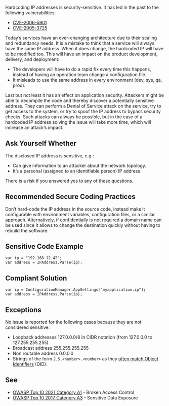 Hardcoding IP addresses is security-sensitive. It has led in the past to the following vulnerabilities:
 
- [CVE-2006-5901](http://cve.mitre.org/cgi-bin/cvename.cgi?name=CVE-2006-5901)
- [CVE-2005-3725](http://cve.mitre.org/cgi-bin/cvename.cgi?name=CVE-2005-3725)

Today’s services have an ever-changing architecture due to their scaling and redundancy needs. It is a mistake to think that a service will always have the same IP address. When it does change, the hardcoded IP will have to be modified too. This will have an impact on the product development, delivery, and deployment:

- The developers will have to do a rapid fix every time this happens, instead of having an operation team change a configuration file.
- It misleads to use the same address in every environment (dev, sys, qa, prod).

Last but not least it has an effect on application security. Attackers might be able to decompile the code and thereby discover a potentially sensitive address. They can perform a Denial of Service attack on the service, try to get access to the system, or try to spoof the IP address to bypass security checks. Such attacks can always be possible, but in the case of a hardcoded IP address solving the issue will take more time, which will increase an attack’s impact.
 
## Ask Yourself Whether
 
The disclosed IP address is sensitive, e.g.:

- Can give information to an attacker about the network topology.
- It’s a personal (assigned to an identifiable person) IP address.

There is a risk if you answered yes to any of these questions.
 
## Recommended Secure Coding Practices
 
Don’t hard-code the IP address in the source code, instead make it configurable with environment variables, configuration files, or a similar approach. Alternatively, if confidentially is not required a domain name can be used since it allows to change the destination quickly without having to rebuild the software.
 
## Sensitive Code Example

    var ip = "192.168.12.42";
    var address = IPAddress.Parse(ip);

## Compliant Solution

    var ip = ConfigurationManager.AppSettings["myapplication.ip"];
    var address = IPAddress.Parse(ip);

## Exceptions
 
No issue is reported for the following cases because they are not considered sensitive:

- Loopback addresses 127.0.0.0/8 in CIDR notation (from 127.0.0.0 to 127.255.255.255)
- Broadcast address 255.255.255.255
- Non routable address 0.0.0.0
- Strings of the form `2.5.<number>.<number>` as they [often match
  Object Identifiers](http://www.oid-info.com/introduction.htm) (OID).

## See

- [OWASP Top 10 2021 Category A1](https://owasp.org/Top10/A01_2021-Broken_Access_Control/) - Broken Access Control
- [OWASP Top 10 2017 Category A3](https://www.owasp.org/index.php/Top_10-2017_A3-Sensitive_Data_Exposure) - Sensitive Data Exposure